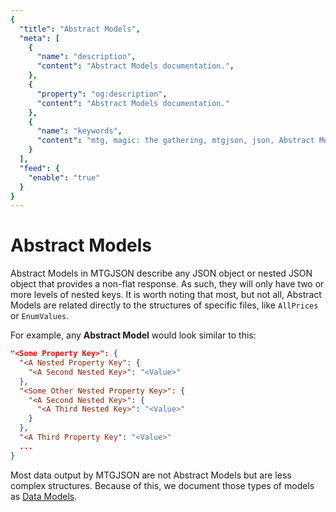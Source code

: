 ```yaml
---
{
  "title": "Abstract Models",
  "meta": [
    {
      "name": "description",
      "content": "Abstract Models documentation.",
    },
    {
      "property": "og:description",
      "content": "Abstract Models documentation."
    },
    {
      "name": "keywords",
      "content": "mtg, magic: the gathering, mtgjson, json, Abstract Models",
    }
  ],
  "feed": {
    "enable": "true"
  }
}
---
```


# Abstract Models

Abstract Models in MTGJSON describe any JSON object or nested JSON object that provides a non-flat response. As such, they will only have two or more levels of nested keys. It is worth noting that most, but not all, Abstract Models are related directly to the structures of specific files, like `AllPrices` or `EnumValues`.

For example, any <strong>Abstract Model</strong> would look similar to this:

```json
"<Some Property Key>": {
  "<A Nested Property Key": {
    "<A Second Nested Key>": "<Value>"
  },
  "<Some Other Nested Property Key>": {
    "<A Second Nested Key>": {
      "<A Third Nested Key>": "<Value>"
    }
  },
  "<A Third Property Key": "<Value>"
  ...
}
```

Most data output by MTGJSON are not Abstract Models but are less complex structures. Because of this, we document those types of models as [Data Models](/data-models/).
